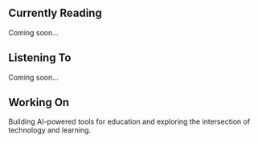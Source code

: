 ## Currently Reading

Coming soon...

## Listening To

Coming soon...

## Working On

Building AI-powered tools for education and exploring the intersection of technology and learning.
